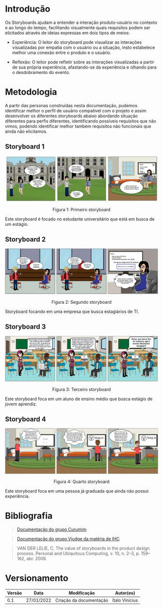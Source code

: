 # Introdução

Os Storyboards ajudam a entender a interação produto-usuário no contexto e ao longo do tempo, facilitando visualmente quais requisitos podem ser elicitados através de ideias expressas em dois tipos de meios:

- Experiência: O leitor do storyboard pode visualizar as interações visualizadas por empatia com o usuário ou a situação, insto estabelece melhor uma conexão entre o produto e o usuário.

- Reflexão: O leitor pode refletir sobre as interações visualizadas a partir de sua própria experiência, afastando-se da experiência e olhando para o desdobramento do evento.

# Metodologia

A partir das personas construídas nesta documentação, pudemos identificar melhor o perfil de usuário compatível com o projeto e assim desenvolver os diferentes storyboards abaixo abordando situação diferentes para perfis diferentes, identificando possíveis requisitos que não vimos, podendo identificar melhor também requisitos não funcionais que ainda não elicitamos.

## Storyboard 1

[![Imagem1](../../../../assets/Base/Storyboard/StoryBoard1.jpeg)](../../../../assets/Base/Storyboard/StoryBoard1.jpeg)
<center>Figura 1: Primeiro storyboard</center>

Este storyboard é focado no estudante universitário que está em busca de um estágio.

## Storyboard 2

[![Imagem2](../../../../assets/Base/Storyboard/Storyboard_empresa.png)](../../../../assets/Base/Storyboard/Storyboard_empresa.png)
<center>Figura 2: Segundo storyboard</center>

Storyboard focando em uma empresa que busca estagiários de TI.

## Storyboard 3

[![Imagem3](../../../../assets/Base/Storyboard/Storyboard3.png)](../../../../assets/Base/Storyboard/Storyboard3.png)
<center>Figura 3: Terceiro storyboard</center>

Este storyboard foca em um aluno de ensino médio que busca estágio de jovem aprendiz. 

## Storyboard 4

[![Imagem4](../../../../assets/Base/Storyboard/Storyboard4.png)](../../../../assets/Base/Storyboard/Storyboard4.png)
<center>Figura 4: Quarto storyboard</center>

Este storyboard foca em uma pessoa já graduada que ainda não possui experiência.

# Bibliografia

> <a href="https://unbarqdsw2021-1.github.io/2021.1_G6_Curumim/base/requisitos/pre-rastreabilidade/5w2h/" target="_blank">Documentação do grupo Curumim</a>

> <a href="https://interacao-humano-computador.github.io/2020.2-Vjudge/designAvaliacaoDesenvolvimento/nivel1/storyboards/storyboards/" target="_blank">Documentação do grupo Vjudge da matéria de IHC</a>

> VAN DER LELIE, C. The value of storyboards in the product design process. Personal and Ubiquitous Computing, v. 10, n. 2–3, p. 159–162, abr. 2006. 

# Versionamento

Versão | Data | Modificação | Autor(es) |
|--|--|--|--|
|0.1|27/01/2022|Criação da documentação|Ítalo Vinícius|
